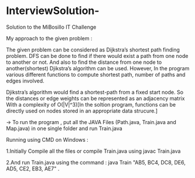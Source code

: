 # InterviewSolution-
Solution to the MiBosillo IT Challenge 

My approach to the given problem : 

The given problem can be considered as Dijkstra’s shortest path finding problem. 
DFS can be done to find if there would exist a path from one node to another or not. 
And also to find the distance from one node to another(shortest) Djikstra’s algorithm can be used. 
However, In the program various different functions to compute shortest path, number of paths and edges involved. 

Djikstra’s algorithm would find a shortest-path from a fixed start node. 
So the distances or edge weights can be represented as an adjacency matrix 
With a complexity of O(|V|^3)[In the soltion program, functions can be directly used on nodes stored in an appropriate data strucure.]

-> To run the program , put all the JAVA Files (Path.java, Train.java and Map.java) in one single folder and run Train.java

Running using CMD on Windows :

1.Initially Compile all the files or compile Train.java using javac Train.java 


2.And run Train.java using the command :  java Train "AB5, BC4, DC8, DE6, AD5, CE2, EB3, AE7" . 

      
